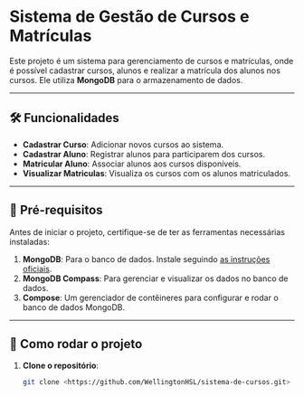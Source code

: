# Sistema de Gestão de Cursos e Matrículas

Este projeto é um sistema para gerenciamento de cursos e matrículas, onde é possível cadastrar cursos, alunos e realizar a matrícula dos alunos nos cursos. Ele utiliza **MongoDB** para o armazenamento de dados.

---

## 🛠️ Funcionalidades

- **Cadastrar Curso**: Adicionar novos cursos ao sistema.
- **Cadastrar Aluno**: Registrar alunos para participarem dos cursos.
- **Matricular Aluno**: Associar alunos aos cursos disponíveis.
- **Visualizar Matriculas**: Visualiza os cursos com os alunos matriculados.
---

## 🛒 Pré-requisitos

Antes de iniciar o projeto, certifique-se de ter as ferramentas necessárias instaladas:

1. **MongoDB**: Para o banco de dados. Instale seguindo [as instruções oficiais](https://www.mongodb.com/docs/manual/installation/).
2. **MongoDB Compass**: Para gerenciar e visualizar os dados no banco de dados.
3. **Compose**: Um gerenciador de contêineres para configurar e rodar o banco de dados MongoDB.

---

## 🚀 Como rodar o projeto

1. **Clone o repositório**:
   ```bash
   git clone <https://github.com/WellingtonHSL/sistema-de-cursos.git>
